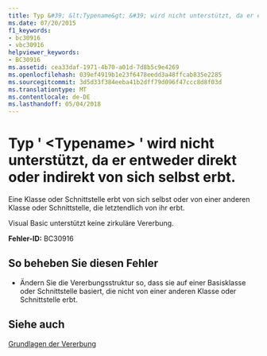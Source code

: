 ```yaml
---
title: Typ &#39; &lt;Typename&gt; &#39; wird nicht unterstützt, da er entweder direkt oder indirekt von sich selbst erbt.
ms.date: 07/20/2015
f1_keywords:
- bc30916
- vbc30916
helpviewer_keywords:
- BC30916
ms.assetid: cea33daf-1971-4b70-a01d-7d8b5c9e4269
ms.openlocfilehash: 039ef4919b1e23f6478eedd3a48ffcab835e2285
ms.sourcegitcommit: 3d5d33f384eeba41b2dff79d096f47ccc8d8f03d
ms.translationtype: MT
ms.contentlocale: de-DE
ms.lasthandoff: 05/04/2018
---
```

# <a name="type-39lttypenamegt39-is-not-supported-because-it-either-directly-or-indirectly-inherits-from-itself"></a>Typ &#39; &lt;Typename&gt; &#39; wird nicht unterstützt, da er entweder direkt oder indirekt von sich selbst erbt.
Eine Klasse oder Schnittstelle erbt von sich selbst oder von einer anderen Klasse oder Schnittstelle, die letztendlich von ihr erbt.  
  
 Visual Basic unterstützt keine zirkuläre Vererbung.  
  
 **Fehler-ID:** BC30916  
  
## <a name="to-correct-this-error"></a>So beheben Sie diesen Fehler  
  
-   Ändern Sie die Vererbungsstruktur so, dass sie auf einer Basisklasse oder Schnittstelle basiert, die nicht von einer anderen Klasse oder Schnittstelle erbt.  
  
## <a name="see-also"></a>Siehe auch  
 [Grundlagen der Vererbung](../../visual-basic/programming-guide/language-features/objects-and-classes/inheritance-basics.md)
